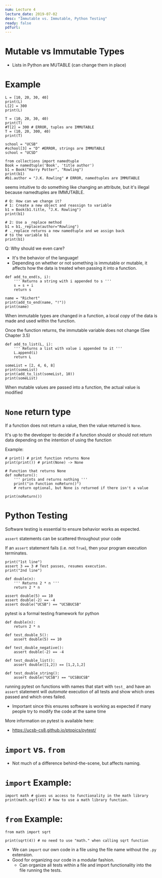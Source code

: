 ```yaml
---
num: Lecture 4
lecture_date: 2019-07-02
desc: "Immutable vs. Immutable, Python Testing"
ready: false
pdfurl:
---
```



# Mutable vs Immutable Types

- Lists in Python are MUTABLE (can change them in place)


# Example

```
L = [10, 20, 30, 40]
print(L)
L[2] = 300
print(L)

T = (10, 20, 30, 40)
print(T)
#T[2] = 300 # ERROR, tuples are IMMUTABLE
T = (10, 20, 300, 40)
print(T)

school = "UCSB"
#school[3] = "D" #ERROR, strings are IMMUTABLE
school = "UCSD"

from collections import namedtuple
Book = namedtuple('Book', 'title author')
b1 = Book("Harry Potter", "Rowling")
print(b1)
#b1.author = "J.K. Rowling" # ERROR, namedtuples are IMMUTABLE
```

seems intuitive to do something like changing an
attribute, but it's illegal because namedtuples are
IMMUTABLE.

```
# Q: How can we change it?
# 1: Create a new object and reassign to variable
b1 = Book(b1.title, "J.K. Rowling")
print(b1)
```

```
# 2: Use a _replace method
b1 = b1._replace(author="Rowling")
# ._replace returns a new namedtuple and we assign back
# to the variable b1
print(b1)
```

Q: Why should we even care?

- It's the behavior of the language!
- Depending on whether or not something is immutable or
  mutable, it affects how the data is treated when passing
  it into a function.


```
def add_to_end(s, i):
    ''' Returns a string with i appended to s '''
    s = s + i
    return s

name = "Richert"
print(add_to_end(name, "!"))
print(name)
```

When immutable types are changed in a function, a local
*copy* of the data is made and used within the function.

Once the function returns, the immutable variable
does not change (See Chapter 3.5)

```
def add_to_list(L, i):
    ''' Returns a list with value i appended to it '''
    L.append(i)
    return L

someList = [2, 4, 6, 8]
print(someList)
print(add_to_list(someList, 10))
print(someList)
```

When mutable values are passed into a function, the actual value is modified

# `None` return type 

If a function does not return a value, then the value returned is `None`.

It's up to the developer to decide if a function should
or should not return data depending on the intention
of using the function

Example:

```
# print() # print function returns None
print(print()) # print(None) -> None
```

```
# Function that returns None
def noReturn():
    ''' prints and returns nothing '''
    print("in Function noReturn()")
    # return optional, but None is returned if there isn't a value

print(noReturn())
```
# Python Testing 

Software testing is essential to ensure behavior works
as expected.

`assert` statements can be scattered throughout your code

If an `assert` statement fails (i.e. not `True`), then
your program execution terminates.

```
print("1st line")
assert 3 == 3 # Test passes, resumes execution.
print("2nd line")

def double(n):
    ''' Returns 2 * n '''
    return 2 * n

assert double(5) == 10
assert double(-2) == -4
assert double("UCSB") == "UCSBUCSB"
```


pytest is a formal testing framework for python

```
def double(n):
    return 2 * n

def test_double_5():
    assert double(5) == 10

def test_double_negative():
    assert double(-2) == -4

def test_double_list():
    assert double([1,2]) == [1,2,1,2]

def test_double_string():
    assert double("UCSB") == "UCSBUCSB"

```

running pytest on functions with names that start with `test_` and have
an `assert` statement will *automate* execution of all tests and
show which ones passed and which ones failed.

- Important since this ensures software is working as expected if
  many people try to modify the code at the same time

More information on pytest is available here:
* <https://ucsb-cs8.github.io/ptopics/pytest/>

# `import` vs. `from`

- Not much of a difference behind-the-scene, but affects naming.

# `import` Example:

```
import math # gives us access to functionality in the math library
print(math.sqrt(4)) # how to use a math library function.
```

# `from` Example:

```
from math import sqrt

print(sqrt(4)) # no need to use "math." when calling sqrt function

```

- We can `import` our own code in a file using the file name without
  the `.py` extension.
- Good for organizing our code in a modular fashion.
  - Can organize all tests within a file and import functionality
    into the file running the tests.



